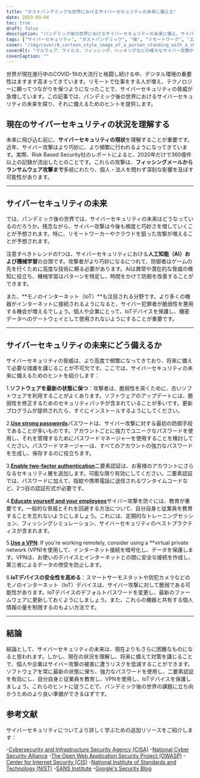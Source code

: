 ```yaml
---
title: "ポストパンデミックな世界におけるサイバーセキュリティの未来に備える"
date: 2023-03-04
toc: true
draft: false
description: "パンデミック後の世界におけるサイバーセキュリティの未来に備え、サイバー攻撃の被害に遭うリスクを低減する方法をご紹介します。"
tags: ["サイバーセキュリティ", "ポストパンデミック", "後", "リモートワーク", "エーアイ", "機械学習", "IoT", "ソフトウェアアップデート", "暗証番号", "二要素認証", "教育", "仮想私設通信網", "ファームウェアの更新", "フィッシング", "ランサムウェア", "クラウドセキュリティ", "データ保護", "ネットワークセキュリティ", "脅威検出", "デジタルプライバシー"]
cover: "/img/cover/A_cartoon_style_image_of_a_person_standing_with_a_shield.png"
coverAlt: "マルウェア、ウイルス、フィッシング、ハッキングなどの様々なサイバー攻撃からコンピュータ画面を守るために、コンピュータ画面の前に盾を持って立っている人を漫画風に表現した画像です。"
coverCaption: ""
---
```


世界が現在進行中のCOVID-19の大流行と格闘し続ける中、デジタル環境の重要性はますます高まってきています。リモートで仕事をする人が増え、テクノロジーに頼ってつながりを保つようになったことで、サイバーセキュリティの脅威が急増しています。この記事では、パンデミック後の世界におけるサイバーセキュリティの未来を探り、それに備えるためのヒントを提供します。

## 現在のサイバーセキュリティの状況を理解する

未来に飛び込む前に、**サイバーセキュリティの現状**を理解することが重要です。近年、サイバー攻撃はより巧妙に、より頻繁に行われるようになってきています。実際、Risk Based Security社のレポートによると、2020年だけで360億件以上の記録が流出したとのことです。これらの攻撃は、**フィッシングメールからランサムウェア攻撃まで**多岐にわたり、個人・法人を問わず深刻な影響を及ぼす可能性があります。

______

## サイバーセキュリティの未来

では、パンデミック後の世界では、サイバーセキュリティの未来はどうなっているのだろうか。残念ながら、サイバー攻撃は今後も頻度と巧妙さを増していくことが予想されます。特に、リモートワーカーやクラウドを狙った攻撃が増えることが予想されます。

注意すべきトレンドの1つは、サイバーセキュリティにおける**人工知能（AI）および機械学習**の台頭です。攻撃者がより巧妙になるにつれて、防御者はゲームの先を行くために高度な技術に頼る必要があります。AIは異常や潜在的な脅威の検知に役立ち、機械学習はパターンを特定し、時間をかけて防御を改善することができます。

また、**モノのインターネット（IoT）**も注目される分野です。より多くの機器がインターネットに接続されるようになると、サイバー犯罪者が脆弱性を悪用する機会が増えるでしょう。個人や企業にとって、IoTデバイスを保護し、機密データへのゲートウェイとして使用されないようにすることが重要です。

______

## サイバーセキュリティの未来にどう備えるか

サイバーセキュリティの脅威は、より高度で頻繁になってきており、将来に備えて必要な措置を講じることが不可欠です。ここでは、サイバーセキュリティの未来に備えるためのヒントを紹介します：

1.**ソフトウェアを最新の状態に保つ**：攻撃者は、脆弱性を突くために、古いソフトウェアを利用することがよくあります。ソフトウェアのアップデートには、脆弱性を修正するためのセキュリティパッチが含まれていることが多いです。更新プログラムが提供されたら、すぐにインストールするようにしてください。

2.[**Use strong passwords**](https://simeononsecurity.com/articles/the-importance-of-password-security-and-best-practices/)パスワードは、サイバー攻撃に対する最初の防御手段であることが多いものです。アカウントごとに強力でユニークなパスワードを使用し、それを管理するためにパスワードマネージャーを使用することを検討してください。パスワードマネージャーは、すべてのアカウントの強力なパスワードを生成し、保存するのに役立ちます。

3.[**Enable two-factor authentication**](https://simeononsecurity.com/articles/what-are-the-diferent-kinds-of-factors-in-mfa/)二要素認証は、お客様のアカウントにさらなるセキュリティ層を追加します。可能な限り有効にしてください。二要素認証では、パスワードに加えて、指紋や携帯電話に送信されるワンタイムコードなど、2つ目の認証形式が必要です。

4.[**Educate yourself and your employees**](https://simeononsecurity.com/articles/how-to-build-and-manage-an-effective-cybersecurity-awareness-training-program/)サイバー攻撃を防ぐには、教育が重要です。一般的な脅威とそれを回避する方法について、自分自身と従業員を教育することを忘れないようにしましょう。これには、定期的なトレーニングセッション、フィッシングシミュレーション、サイバーセキュリティのベストプラクティスが含まれます。

5.[**Use a VPN**](https://simeononsecurity.com/recommendations/vpns/): If you're working remotely, consider using a **virtual private network (VPN)を使用して、インターネット接続を暗号化し、データを保護します。VPNは、お使いのデバイスとインターネットとの間に安全な接続を作成し、第三者によるデータの傍受を防止します。

6.**IoTデバイスの安全性を高める**：スマートサーモスタットや防犯カメラなどのモノのインターネット（IoT）デバイスは、サイバー攻撃に対して脆弱である可能性があります。IoTデバイスのデフォルトパスワードを変更し、最新のファームウェアに更新しておくようにしましょう。また、これらの機器と共有する個人情報の量を制限するのもよい方法です。

______

## 結論

結論として、サイバーセキュリティの未来は、現在よりもさらに困難なものになると思われます。しかし、現在の状況を理解し、将来に備えて対策を講じることで、個人や企業はサイバー攻撃の被害に遭うリスクを低減することができます。ソフトウェアを常に最新の状態に保ち、強力なパスワードを使用し、二要素認証を有効にし、自分自身と従業員を教育し、VPNを使用し、IoTデバイスを保護しましょう。これらのヒントに従うことで、パンデミック後の世界の課題に立ち向かうためのより良い準備ができるはずです。

## 参考文献

サイバーセキュリティについてより詳しく学ぶための追加リソースをご紹介します：

-[Cybersecurity and Infrastructure Security Agency (CISA)](https://www.cisa.gov/cybersecurity)
-[National Cyber Security Alliance](https://staysafeonline.org/cybersecurity-awareness-month/)
-[The Open Web Application Security Project (OWASP)](https://owasp.org/)
-[Center for Internet Security (CIS)](https://www.cisecurity.org/)
-[National Institute of Standards and Technology (NIST)](https://www.nist.gov/cyberframework)
-[SANS Institute](https://www.sans.org/)
-[Google's Security Blog](https://security.googleblog.com/)
